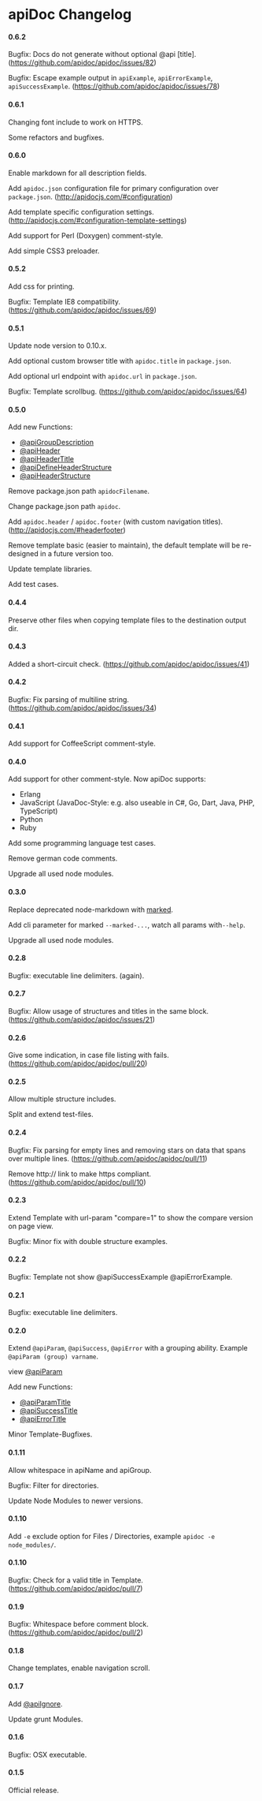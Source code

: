 # apiDoc Changelog

#### 0.6.2

Bugfix: Docs do not generate without optional @api [title]. (https://github.com/apidoc/apidoc/issues/82)

Bugfix: Escape example output in `apiExample`, `apiErrorExample`, `apiSuccessExample`. (https://github.com/apidoc/apidoc/issues/78)


#### 0.6.1

Changing font include to work on HTTPS.

Some refactors and bugfixes.


#### 0.6.0

Enable markdown for all description fields.

Add `apidoc.json` configuration file for primary configuration over `package.json`. (http://apidocjs.com/#configuration)

Add template specific configuration settings. (http://apidocjs.com/#configuration-template-settings)

Add support for Perl (Doxygen) comment-style.

Add simple CSS3 preloader.


#### 0.5.2

Add css for printing.

Bugfix: Template IE8 compatibility. (https://github.com/apidoc/apidoc/issues/69)


#### 0.5.1

Update node version to 0.10.x.

Add optional custom browser title with `apidoc.title` in `package.json`.
 
Add optional url endpoint with `apidoc.url` in `package.json`.

Bugfix: Template scrollbug. (https://github.com/apidoc/apidoc/issues/64)


#### 0.5.0

Add new Functions:
* [@apiGroupDescription](http://apidocjs.com/#param-api-group-description)
* [@apiHeader](http://apidocjs.com/#param-api-header)
* [@apiHeaderTitle](http://apidocjs.com/#param-api-header-title)
* [@apiDefineHeaderStructure](http://apidocjs.com/#param-api-define-header-structure)
* [@apiHeaderStructure](http://apidocjs.com/#param-api-header-structure)

Remove package.json path `apidocFilename`.

Change package.json path `apidoc`.

Add `apidoc.header` / `apidoc.footer` (with custom navigation titles). (http://apidocjs.com/#headerfooter)

Remove template basic (easier to maintain), the default template will be re-designed in a future version too.

Update template libraries.

Add test cases.


#### 0.4.4

Preserve other files when copying template files to the destination output dir.


#### 0.4.3

Added a short-circuit check. (https://github.com/apidoc/apidoc/issues/41)


#### 0.4.2

Bugfix: Fix parsing of multiline string. (https://github.com/apidoc/apidoc/issues/34)


#### 0.4.1

Add support for CoffeeScript comment-style. 


#### 0.4.0

Add support for other comment-style. Now apiDoc supports:
* Erlang
* JavaScript (JavaDoc-Style: e.g. also useable in C#, Go, Dart, Java, PHP, TypeScript)
* Python
* Ruby

Add some programming language test cases.

Remove german code comments.

Upgrade all used node modules.


#### 0.3.0

Replace deprecated node-markdown with [marked](https://github.com/chjj/marked).

Add cli parameter for marked `--marked-...`, watch all params with`--help`.

Upgrade all used node modules.


#### 0.2.8

Bugfix: executable line delimiters. (again).


#### 0.2.7

Bugfix: Allow usage of structures and titles in the same block. (https://github.com/apidoc/apidoc/issues/21)


#### 0.2.6

Give some indication, in case file listing with fails. (https://github.com/apidoc/apidoc/pull/20)


#### 0.2.5

Allow multiple structure includes.

Split and extend test-files.


#### 0.2.4

Bugfix: Fix parsing for empty lines and removing stars on data that spans over multiple lines. (https://github.com/apidoc/apidoc/pull/11)

Remove http:// link to make https compliant. (https://github.com/apidoc/apidoc/pull/10)


#### 0.2.3

Extend Template with url-param "compare=1" to show the compare version on page view.

Bugfix: Minor fix with double structure examples.


#### 0.2.2

Bugfix: Template not show @apiSuccessExample @apiErrorExample.


#### 0.2.1

Bugfix: executable line delimiters.


#### 0.2.0

Extend `@apiParam`, `@apiSuccess`, `@apiError` with a grouping ability. Example `@apiParam (group) varname`.

view [@apiParam](http://apidocjs.com/#param-api-param)

Add new Functions:
* [@apiParamTitle](http://apidocjs.com/#param-api-param-title)
* [@apiSuccessTitle](http://apidocjs.com/#param-api-success-title)
* [@apiErrorTitle](http://apidocjs.com/#param-api-error-title)

Minor Template-Bugfixes.


#### 0.1.11

Allow whitespace in apiName and apiGroup.

Bugfix: Filter for directories.

Update Node Modules to newer versions.


#### 0.1.10

Add `-e` exclude option for Files / Directories, example `apidoc -e node_modules/`.


#### 0.1.10

Bugfix: Check for a valid title in Template. (https://github.com/apidoc/apidoc/pull/7)


#### 0.1.9

Bugfix: Whitespace before comment block. (https://github.com/apidoc/apidoc/pull/2)


#### 0.1.8

Change templates, enable navigation scroll.


#### 0.1.7

Add [@apiIgnore](http://apidocjs.com/#param-api-ignore).

Update grunt Modules.


#### 0.1.6

Bugfix: OSX executable.


#### 0.1.5

Official release.
